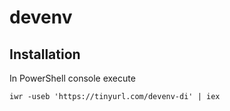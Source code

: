 # devenv

## Installation

In PowerShell console execute
```
iwr -useb 'https://tinyurl.com/devenv-di' | iex
```
